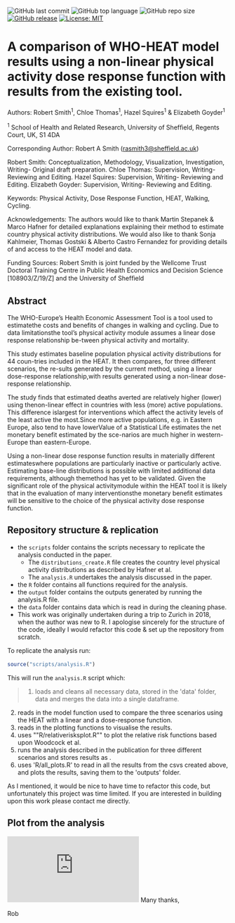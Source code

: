 ![GitHub last commit](https://img.shields.io/github/last-commit/RobertASmith/HEAT_DRF?color=red&style=plastic)
![GitHub top language](https://img.shields.io/github/languages/top/RobertASmith/HEAT_DRF?style=plastic)
![GitHub repo size](https://img.shields.io/github/repo-size/RobertASmith/HEAT_DRF?style=plastic)
[![GitHub release](https://img.shields.io/badge/R-HEDS-green)](https://img.shields.io/badge/R-hello-green)
[![License: MIT](https://img.shields.io/badge/License-MIT-yellow.svg)](https://opensource.org/licenses/MIT)

# A comparison of WHO-HEAT model results using a non-linear physical activity dose response function with results from the existing tool.

Authors: Robert Smith<sup>1</sup>, Chloe Thomas<sup>1</sup>, Hazel Squires<sup>1</sup> & Elizabeth Goyder<sup>1</sup>

<sup>1</sup> School of Health and Related Research, University of Shefﬁeld, Regents Court, UK, S1 4DA

Corresponding Author: Robert A Smith (rasmith3@sheffield.ac.uk)

Robert Smith: Conceptualization, Methodology, Visualization, Investigation, Writing- Original draft preparation.
Chloe Thomas: Supervision, Writing- Reviewing and Editing. 
Hazel Squires: Supervision, Writing- Reviewing and Editing. 
Elizabeth Goyder: Supervision, Writing- Reviewing and Editing.

Keywords: Physical Activity, Dose Response Function, HEAT, Walking, Cycling.

Acknowledgements:  The authors would like to thank Martin Stepanek & Marco Hafner for detailed explanations explaining their method to estimate country physical activity distributions. We would also like to thank Sonja Kahlmeier, Thomas Gostski & Alberto Castro Fernandez for providing details of and access to the HEAT model and data.

Funding Sources: Robert Smith is joint funded by the Wellcome Trust Doctoral Training Centre in Public Health Economics and Decision Science [108903/Z/19/Z] and the University of Shefﬁeld

## Abstract

The WHO-Europe’s Health Economic Assessment Tool is a tool used to estimatethe costs and benefits of changes in walking and cycling.  Due to data limitationsthe tool’s physical activity module assumes a linear dose response relationship be-tween physical activity and mortality.

This study estimates baseline population physical activity distributions for 44 coun-tries included in the HEAT. It then compares, for three different scenarios, the re-sults generated by the current method, using a linear dose-response relationship,with results generated using a non-linear dose-response relationship.

The study finds that estimated deaths averted are relatively higher (lower) using thenon-linear effect in countries with less (more) active populations. This difference islargest for interventions which affect the activity levels of the least active the most.Since more active populations,  e.g.   in Eastern Europe,  also tend to have lowerValue of a Statistical Life estimates the net monetary benefit estimated by the sce-narios are much higher in western-Europe than eastern-Europe.

Using a non-linear dose response function results in materially different estimateswhere populations are particularly inactive or particularly active.  Estimating base-line distributions is possible with limited additional data requirements, although themethod has yet to be validated.  Given the significant role of the physical activitymodule within the HEAT tool it is likely that in the evaluation of many interventionsthe monetary benefit estimates will be sensitive to the choice of the physical activity dose response function.

## Repository structure & replication
- the `scripts` folder contains the scripts necessary to replicate the analysis conducted in the paper. 
  -  The `distributions_create.R` file creates the country level physical activity distributions as described by Hafner et al. 
  -  The `analysis.R` undertakes the analysis discussed in the paper.
- the `R` folder contains all functions required for the analysis.
- the `output` folder contains the outputs generated by running the analysis.R file.
- the `data` folder contains data which is read in during the cleaning phase.
- This work was originally undertaken during a trip to Zurich in 2018, when the author was new to R. I apologise sincerely for the structure of the code, ideally I would refactor this code & set up the repository from scratch.

To replicate the analysis run:

``` r
source("scripts/analysis.R")
```
This will run the `analysis.R` script which:

> 1) loads and cleans all necessary data, stored in the 'data' folder, data and merges the data into a single dataframe.
2) reads in the model function used to compare the three scenarios using the HEAT with a linear and a dose-response function.
3) reads in the plotting functions to visualise the results.
4) uses ""R/relativerisksplot.R"" to plot the relative risk functions based upon Woodcock et al. 
5) runs the analysis described in the publication for three different scenarios and stores results as .
6) uses 'R/all_plots.R' to read in all the results from the csvs created above, and plots the results, saving them to the 'outputs' folder.
>
As I mentioned, it would be nice to have time to refactor this code, but unfortunately this project was time limited. If you are interested in building upon this work please contact me directly.

## Plot from the analysis
![The estimated benefits of increased walking for a country depend on the shape of the dose response function between physical activity and mortality, and the distribution of physical activty in the country.](https://github.com/RobertASmith/HEAT_DRF/blob/c9bc4c6306a71a8fedbe1906d27ee4da418c8324/output/t375/figures/S1_RelativeResults.pdf)
Many thanks,

Rob


